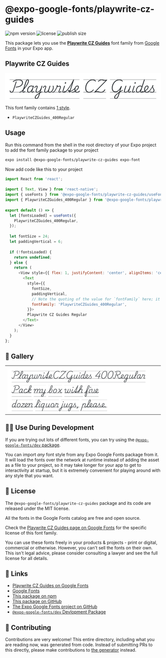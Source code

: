 # @expo-google-fonts/playwrite-cz-guides

![npm version](https://flat.badgen.net/npm/v/@expo-google-fonts/playwrite-cz-guides)
![license](https://flat.badgen.net/github/license/expo/google-fonts)
![publish size](https://flat.badgen.net/packagephobia/install/@expo-google-fonts/playwrite-cz-guides)

This package lets you use the [**Playwrite CZ Guides**](https://fonts.google.com/specimen/Playwrite+CZ+Guides) font family from [Google Fonts](https://fonts.google.com/) in your Expo app.

## Playwrite CZ Guides

![Playwrite CZ Guides](./font-family.png)

This font family contains [1 style](#-gallery).

- `PlaywriteCZGuides_400Regular`

## Usage

Run this command from the shell in the root directory of your Expo project to add the font family package to your project
```sh
expo install @expo-google-fonts/playwrite-cz-guides expo-font
```

Now add code like this to your project
```js
import React from 'react';

import { Text, View } from 'react-native';
import { useFonts } from '@expo-google-fonts/playwrite-cz-guides/useFonts';
import { PlaywriteCZGuides_400Regular } from '@expo-google-fonts/playwrite-cz-guides/400Regular';

export default () => {
  let [fontsLoaded] = useFonts({
    PlaywriteCZGuides_400Regular,
  });

  let fontSize = 24;
  let paddingVertical = 6;

  if (!fontsLoaded) {
    return undefined;
  } else {
    return (
      <View style={{ flex: 1, justifyContent: 'center', alignItems: 'center' }}>
        <Text
          style={{
            fontSize,
            paddingVertical,
            // Note the quoting of the value for `fontFamily` here; it expects a string!
            fontFamily: 'PlaywriteCZGuides_400Regular',
          }}>
          Playwrite CZ Guides Regular
        </Text>
      </View>
    );
  }
};

```

## 🔡 Gallery


||||
|-|-|-|
|![PlaywriteCZGuides_400Regular](.//400Regular/PlaywriteCZGuides_400Regular.ttf.png)||||


## 👩‍💻 Use During Development

If you are trying out lots of different fonts, you can try using the [`@expo-google-fonts/dev` package](https://github.com/freeboub/google-fonts/tree/master/font-packages/dev#readme).

You can import *any* font style from any Expo Google Fonts package from it. It will load the fonts
over the network at runtime instead of adding the asset as a file to your project, so it may take longer
for your app to get to interactivity at startup, but it is extremely convenient
for playing around with any style that you want.

## 📖 License

The `@expo-google-fonts/playwrite-cz-guides` package and its code are released under the MIT license.

All the fonts in the Google Fonts catalog are free and open source.

Check the [Playwrite CZ Guides page on Google Fonts](https://fonts.google.com/specimen/Playwrite+CZ+Guides) for the specific license of this font family.

You can use these fonts freely in your products & projects - print or digital, commercial or otherwise. However, you can't sell the fonts on their own. This isn't legal advice, please consider consulting a lawyer and see the full license for all details.

## 🔗 Links

- [Playwrite CZ Guides on Google Fonts](https://fonts.google.com/specimen/Playwrite+CZ+Guides)
- [Google Fonts](https://fonts.google.com/)
- [This package on npm](https://www.npmjs.com/package/@expo-google-fonts/playwrite-cz-guides)
- [This package on GitHub](https://github.com/freeboub/google-fonts/tree/master/font-packages/playwrite-cz-guides)
- [The Expo Google Fonts project on GitHub](https://github.com/freeboub/google-fonts)
- [`@expo-google-fonts/dev` Devlopment Package](https://github.com/freeboub/google-fonts/tree/master/font-packages/dev)

## 🤝 Contributing

Contributions are very welcome! This entire directory, including what you are reading now, was generated from code. Instead of submitting PRs to this directly, please make contributions to [the generator](https://github.com/freeboub/google-fonts/tree/master/packages/generator) instead.
